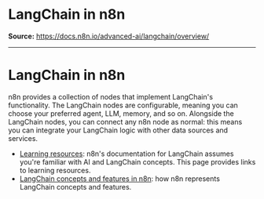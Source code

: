 # LangChain in n8n

**Source:** https://docs.n8n.io/advanced-ai/langchain/overview/

---

# LangChain in n8n

n8n provides a collection of nodes that implement LangChain's functionality. The LangChain nodes are configurable, meaning you can choose your preferred agent, LLM, memory, and so on. Alongside the LangChain nodes, you can connect any n8n node as normal: this means you can integrate your LangChain logic with other data sources and services.

- [Learning resources](../langchain-learning-resources/): n8n's documentation for LangChain assumes you're familiar with AI and LangChain concepts. This page provides links to learning resources.
- [LangChain concepts and features in n8n](../langchain-n8n/): how n8n represents LangChain concepts and features.
